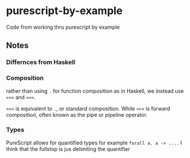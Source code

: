 # purescript-by-example
Code from working thru purescript by example

## Notes


### Differnces from Haskell

### Composition
rather than using `.` for function composition as in Haskell, we instead use
`>>>` and `<<<`. 

`<<<` is equivalent to `.`, or standard composition. While `>>>` is forward 
composition, often known as the pipe or pipeline operator. 

### Types

PureScript allows for quantified types for example `forall a. a -> ....` I think that the
fullstop is jus delimiting the quantifier 

